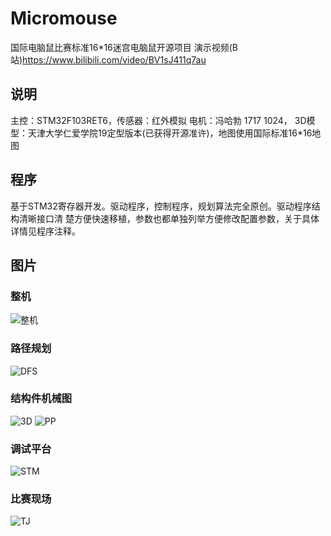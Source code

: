 # Micromouse
国际电脑鼠比赛标准16*16迷宫电脑鼠开源项目 演示视频(B站)https://www.bilibili.com/video/BV1sJ411q7au

## 说明
主控：STM32F103RET6，传感器：红外模拟 电机：冯哈勃 1717 1024，
3D模型：天津大学仁爱学院19定型版本(已获得开源准许)，地图使用国际标准16*16地图

## 程序
基于STM32寄存器开发。驱动程序，控制程序，规划算法完全原创。驱动程序结构清晰接口清
楚方便快速移植，参数也都单独列举方便修改配置参数，关于具体详情见程序注释。

## 图片
### 整机
![整机](https://github.com/kerisu/Micromouse/blob/master/photo/mm.jpg)
### 路径规划
![DFS](https://github.com/kerisu/Micromouse/tree/master/photo/dfs.jpg)
### 结构件机械图
![3D](https://github.com/kerisu/Micromouse/tree/master/photo/3D.jpg)
![PP](https://github.com/kerisu/Micromouse/tree/master/photo/pp.png)
### 调试平台
![STM](https://github.com/kerisu/Micromouse/tree/master/photo/dbg.jpg)
### 比赛现场
![TJ](https://github.com/kerisu/Micromouse/tree/master/photo/tj.jpg)
